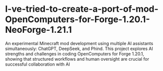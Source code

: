 # I-ve-tried-to-create-a-port-of-mod-OpenComputers-for-Forge-1.20.1-NeoForge-1.21.1
An experimental Minecraft mod development using multiple AI assistants simultaneously: ChatGPT, DeepSeek, and Phind. This project explores AI strengths and challenges in coding OpenComputers for Forge 1.20.1, showing that structured workflows and human oversight are crucial for successful collaboration with AI
